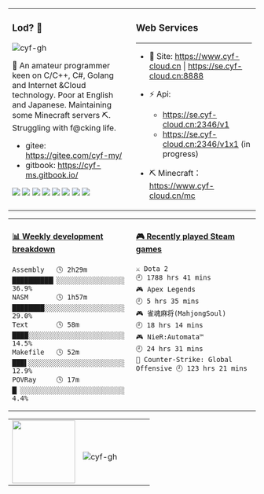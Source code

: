 <!--
 * @Date: 2020-08-25 14:34:25
 * @LastEditors: cyf
 * @LastEditTime: 2020-09-04 23:58:07
 * @FilePath: \cyf-gh\README.md
 * @Description: What is mind? No matter. What is matter? Nevermind.
-->

<table>
<tr>
<td valign="top" width="50%">
 
 ### Lod? 🤔 
<p align="left"> <img src="https://komarev.com/ghpvc/?username=cyf-gh" alt="cyf-gh" /> </p>


 🌱 An amateur programmer keen on C/C++, C#, Golang and Internet &Cloud technology. Poor at English and Japanese. Maintaining some Minecraft servers ⛏. Struggling with f@cking life.

* gitee: https://gitee.com/cyf-my/
* gitbook: https://cyf-ms.gitbook.io/

[![](https://img.shields.io/badge/OnePlus-7%20Pro-f5010c?style=flat-square&logo=oneplus&logoColor=ffffff)](https://www.oneplus.com/)
[![](https://img.shields.io/badge/Windows-10-2376bc?style=flat-square&logo=windows&logoColor=ffffff)](https://www.microsoft.com/windows/get-windows-10)
[![](https://img.shields.io/badge/-Linux-fcc624?style=flat-square&logo=linux&logoColor=white)](https://www.linuxfoundation.org/)
[![](https://img.shields.io/badge/-Vue.js-4fc08d?style=flat-square&logo=vue.js&logoColor=ffffff)](https://vuejs.org/)
<img src="https://img.shields.io/badge/-Bootstrap-563D7C.svg?logo=bootstrap&style=flat-square">
[![](https://img.shields.io/badge/-Nginx-269539?style=flat-square&logo=nginx&logoColor=ffffff)](https://nginx.org/)
[![](https://img.shields.io/badge/-Git-f05032?style=flat-square&logo=git&logoColor=white)](https://git-scm.com/)
<img src="https://img.shields.io/badge/-golang-76E1FE.svg?logo=go&style=flat-square">

</td>
<td valign="top" width="50%">

### Web Services
---
* 👯 Site: https://www.cyf-cloud.cn | https://se.cyf-cloud.cn:8888
* ⚡ Api: 
  * https://se.cyf-cloud.cn:2346/v1
  * https://se.cyf-cloud.cn:2346/v1x1 (in progress)

* ⛏ Minecraft：https://www.cyf-cloud.cn/mc

</td>
</tr>
</table>

<table>
<tr>
<td valign="top" width="50%">

 <!-- waka-box start -->
#### <a href="https://gist.github.com/31a37954e5aa6f6a38e2b249e472ed9f" target="_blank">📊 Weekly development breakdown</a>
```text
Assembly   🕓 2h29m ██████████▎░░░░░░░░░░░░░░░░░ 36.9%
NASM       🕓 1h57m ████████░░░░░░░░░░░░░░░░░░░░ 29.0%
Text       🕓 58m   ████░░░░░░░░░░░░░░░░░░░░░░░░ 14.5%
Makefile   🕓 52m   ███▌░░░░░░░░░░░░░░░░░░░░░░░░ 12.9%
POVRay     🕓 17m   █▏░░░░░░░░░░░░░░░░░░░░░░░░░░  4.4%
```
<!-- Powered by https://github.com/YouEclipse/waka-box-go . -->
<!-- waka-box end -->

</td>
<td valign="top" width="50%">

<!-- steam-box start -->
#### <a href="https://gist.github.com/ef193438e465860af6aea1a3da16f0cf" target="_blank">🎮 Recently played Steam games</a>
```text
⚔️ Dota 2                           🕘 1788 hrs 41 mins
🎮 Apex Legends                     🕘 5 hrs 35 mins
🎮 雀魂麻将(MahjongSoul)            🕘 18 hrs 14 mins
🎮 NieR:Automata™                   🕘 24 hrs 31 mins
🔫 Counter-Strike: Global Offensive 🕘 123 hrs 21 mins
```
<!-- Powered by https://github.com/YouEclipse/steam-box . -->
<!-- steam-box end -->
</td>
</tr>
</table>

<table>
<tr>
<td valign="top" width="50%">

<img style="margin-left: auto;margin-right: auto;width: 8em" src="https://github.com/YouEclipse/YouEclipse/blob/master/go.gif" width="100">

</td>
<td>
<br>
<p><img align="center" src="https://github-readme-stats.vercel.app/api?username=cyf-gh&show_icons=true" alt="cyf-gh" /></p>
</td>

</tr>
</table>
